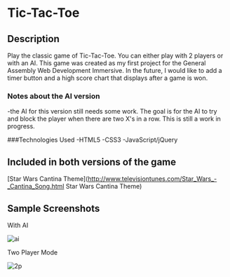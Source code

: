 # Tic-Tac-Toe

## Description

Play the classic game of Tic-Tac-Toe. You can either play with 2 players or with an AI. This game was created as my first project for the General Assembly Web Development Immersive. In the future, I would like to add a timer button and a high score chart that displays after a game is won. 

### Notes about the AI version
-the AI for this version still needs some work. The goal is for the AI to try and block the player when there are two X's in a row. This is still a work in progress.

###Technologies Used
-HTML5
-CSS3
-JavaScript/jQuery

## Included in both versions of the game

[Star Wars Cantina Theme](http://www.televisiontunes.com/Star_Wars_-_Cantina_Song.html Star Wars Cantina Theme)

<h2> Sample Screenshots </h2>
<p> With AI </p>
<img src = "http://i.imgur.com/HjntZ1p.png?2" alt = "ai">

<p> Two Player Mode </p>
<img src = "http://i.imgur.com/Y6iTK4W.png?1" alt = "2p">




